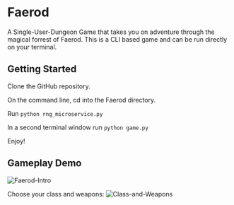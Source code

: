 # Faerod
A Single-User-Dungeon Game that takes you on adventure through the magical forrest of Faerod. This is a CLI based game and can be run directly on your terminal.

## Getting Started
Clone the GitHub repository.

On the command line, cd into the Faerod directory.

Run `python rng_microservice.py`

In a second terminal window run `python game.py`

Enjoy!

## Gameplay Demo
![Faerod-Intro](https://github.com/beanrill/Faerod/assets/47017874/0777a539-2f79-4df5-9a1a-5dcd328c07ea)

Choose your class and weapons:
![Class-and-Weapons](https://github.com/beanrill/Faerod/assets/47017874/b4c726ab-aefa-49b2-a930-92a236d9ea76)
